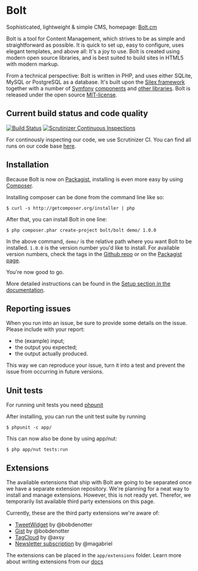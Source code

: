 Bolt
====

Sophisticated, lightweight & simple CMS, homepage: [Bolt.cm](http://bolt.cm)

Bolt is a tool for Content Management, which strives to be as simple and straightforward 
as possible. It is quick to set up, easy to configure, uses elegant templates, and above 
all: It's a joy to use. Bolt is created using modern open source libraries, and is best 
suited to build sites in HTML5 with modern markup. 

From a technical perspective: Bolt is written in PHP, and uses either SQLite, MySQL or 
PostgreSQL as a database. It's built upon the [Silex framework](http://silex.sensiolabs.org) 
together with a number of [Symfony](http://symfony.com/) [components](http://symfony.com/components) 
and [other libraries](http://docs.bolt.cm/credits). Bolt is released under the open source 
[MIT-license](http://opensource.org/licenses/mit-license.php).

Current build status and code quality
-------------------------------------

[![Build Status](https://secure.travis-ci.org/bolt/bolt.png?branch=master)](http://travis-ci.org/bolt/bolt)
[![Scrutinizer Continuous Inspections](https://scrutinizer-ci.com/g/bolt/bolt/badges/general.png?s=74400dd068f81fe3ba434e5952b961bb83bbea62)](https://scrutinizer-ci.com/g/bolt/bolt/)

For continously inspecting our code, we use Scrutinizer CI. You can find all runs
on our code base [here](https://scrutinizer-ci.com/g/bolt/bolt/inspections).

Installation
------------

Because Bolt is now on [Packagist](https://packagist.org/packages/bolt/bolt),
installing is even more easy by using [Composer](http://getcomposer.org).

Installing composer can be done from the command line like so:

    $ curl -s http://getcomposer.org/installer | php

After that, you can install Bolt in one line:

    $ php composer.phar create-project bolt/bolt demo/ 1.0.0

In the above command, `demo/` is the relative path where you want Bolt to be
installed. `1.0.0` is the version number you'd like to install. For available
version numbers, check the tags in the [Github repo](https://github.com/bolt/bolt)
or on the [Packagist page](https://packagist.org/packages/bolt/bolt).

You're now good to go.

More detailed instructions can be found in the [Setup section in the documentation](http://docs.bolt.cm/setup).

Reporting issues
----------------
When you run into an issue, be sure to provide some details on the issue.
Please include with your report:
- the (example) input;
- the output you expected;
- the output actually produced.

This way we can reproduce your issue, turn it into a test and prevent the issue from occurring in future versions.

Unit tests
----------
For running unit tests you need [phpunit](http://www.phpunit.de/)

After installing, you can run the unit test suite by running

    $ phpunit -c app/

This can now also be done by using app/nut:

    $ php app/nut tests:run

Extensions
----------
The available extensions that ship with Bolt are going to be separated once we have a separate extension
repository. We're planning for a neat way to install and manage extensions. However, this is not ready
yet. Therefor, we temporarily list available third party extensions on this page.

Currently, these are the third party extensions we're aware of:

- [TweetWidget](https://github.com/bolt/tweetwidget) by @bobdenotter
- [Gist](https://github.com/bolt/extension-gist) by @bobdenotter
- [TagCloud](https://github.com/axsy/bolt-extension-tagcloud) by @axsy
- [Newsletter subscription](https://github.com/magabriel/bolt-extension-newsletter-subscription) by @magabriel

The extensions can be placed in the `app/extensions` folder.
Learn more about writing extensions from our [docs](https://github.com/bolt/bolt-docs/blob/master/source/extensions.md)
